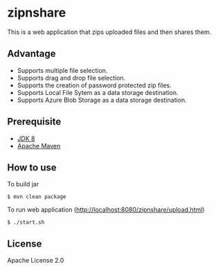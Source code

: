 # zipnshare

This is a web application that zips uploaded files and then shares them.

## Advantage

* Supports multiple file selection.
* Supports drag and drop file selection.
* Supports the creation of password protected zip files.
* Supports Local File Sytem as a data storage destination.
* Supports Azure Blob Storage as a data storage destination.


## Prerequisite

* [JDK 8](https://www.oracle.com/java/technologies/javase/javase-jdk8-downloads.html)
* [Apache Maven](https://maven.apache.org/download.cgi)


## How to use

To build jar
```
$ mvn clean package
```

To run web application
([http://localhost:8080/zipnshare/upload.html](http://localhost:8080/zipnshare/upload.html))

```
$ ./start.sh
```


## License

Apache License 2.0

